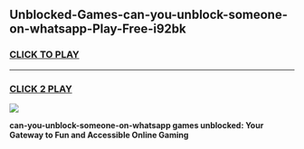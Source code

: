 
## Unblocked-Games-can-you-unblock-someone-on-whatsapp-Play-Free-i92bk
<h3>
<a href="https://premium76.site?title=can-you-unblock-someone-on-whatsapp&ref=21A">CLICK TO PLAY</a></h3>
<hr>

<h3>
<a href="https://premium76.site?title=can-you-unblock-someone-on-whatsapp&ref=21A">CLICK 2 PLAY</a>
  
</h3>

<a href="https://premium76.site?title=can-you-unblock-someone-on-whatsapp&ref=21A"><img src="https://clearcache.store/games.png"></a>


**can-you-unblock-someone-on-whatsapp games unblocked: Your Gateway to Fun and Accessible Online Gaming**
